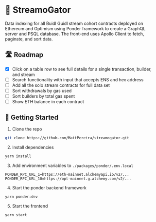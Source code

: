 # 🐊 StreamoGator

Data indexing for all Buidl Guidl stream cohort contracts deployed on Ethereum and Optimism using Ponder framework to create a GraphQL server and PSQL database. The front-end uses Apollo Client to fetch, paginate, and sort data.

## 🛣️ Roadmap

- [x] Click on a table row to see full details for a single transaction, builder, and stream
- [ ] Search functionality with input that accepts ENS and hex address
- [ ] Add all the solo stream contracts for full data set
- [ ] Sort withdrawals by gas used
- [ ] Sort builders by total gas spent
- [ ] Show ETH balance in each contract

## 🏁 Getting Started

1. Clone the repo

```bash
git clone https://github.com/MattPereira/streamogator.git
```

2. Install dependencies

```bash
yarn install
```

3. Add environment variables to `./packages/ponder/.env.local`

```
PONDER_RPC_URL_1=https://eth-mainnet.alchemyapi.io/v2/...
PONDER_RPC_URL_10=https://opt-mainnet.g.alchemy.com/v2/...
```

4. Start the ponder backend framework

```bash
yarn ponder:dev
```

5. Start the frontend

```bash
yarn start
```
